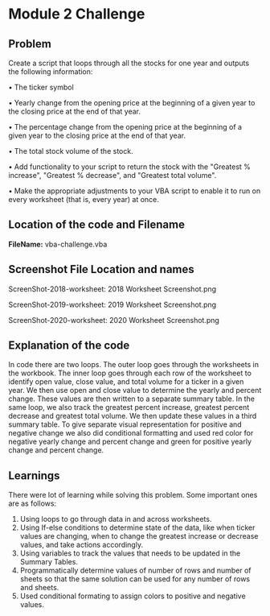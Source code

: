 # Module 2 Challenge

## Problem
Create a script that loops through all the stocks for one year and outputs the following information:

•	The ticker symbol

•	Yearly change from the opening price at the beginning of a given year to the closing price at the end of that year.

•	The percentage change from the opening price at the beginning of a given year to the closing price at the end of that year.

•	The total stock volume of the stock.

•	Add functionality to your script to return the stock with the "Greatest % increase", "Greatest % decrease", and "Greatest total volume".

•	Make the appropriate adjustments to your VBA script to enable it to run on every worksheet (that is, every year) at once.

## Location of the code and Filename

**FileName:** vba-challenge.vba

## Screenshot File Location and names

ScreenShot-2018-worksheet: 2018 Worksheet Screenshot.png

ScreenShot-2019-worksheet: 2019 Worksheet Screenshot.png

ScreenShot-2020-worksheet: 2020 Worksheet Screenshot.png

## Explanation of the code

In code there are two loops. The outer loop goes through the worksheets in the workbook. The inner loop goes through each row of the worksheet to identify open value, close value,
and total volume for a ticker in a given year. We then use open and close value to determine the yearly and percent change. These values are then written to a separate summary
table. In the same loop, we also track the greatest percent increase, greatest percent decrease and greatest total volume. We then update these values in a third summary table. To
give separate visual representation for positive and negative change we also did conditional formatting and used red color for negative yearly change and percent change and green for positive yearly change and percent change.

## Learnings
There were lot of learning while solving this problem. Some important ones are as follows:
1.	Using loops to go through data in and across worksheets.
2.	Using If-else conditions to determine state of the data, like when ticker values are changing, when to change the greatest increase or decrease values, and take actions accordingly.
3.	Using variables to track the values that needs to be updated in the Summary Tables.
4.	Programmatically determine values of number of rows and number of sheets so that the same solution can be used for any number of rows and sheets.
5.  Used conditional formating to assign colors to positive and negative values.
